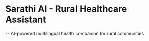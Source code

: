 # Sarathi AI - Rural Healthcare Assistant

-- AI-powered multilingual health companion for rural communities
